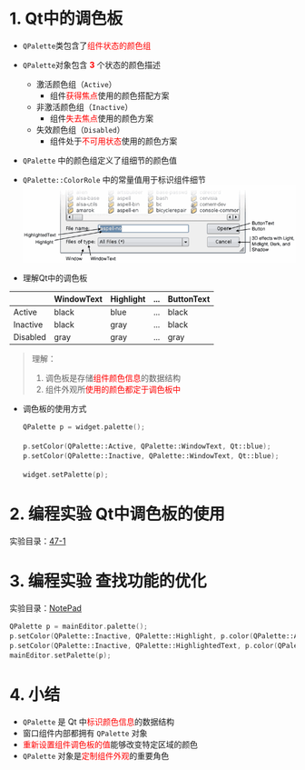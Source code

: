# 1. Qt中的调色板
- `QPalette`类包含了<font color=red>组件状态的颜色组</font>
- `QPalette`对象包含 **<font color=red>3</font>** 个状态的颜色描述
    - 激活颜色组（`Active`）
        - 组件<font color=red>获得焦点</font>使用的颜色搭配方案
    - 非激活颜色组（`Inactive`）
        - 组件<font color=red>失去焦点</font>使用的颜色方案
    - 失效颜色组（`Disabled`）
        - 组件处于<font color=red>不可用状态</font>使用的颜色方案

- `QPalette` 中的颜色组定义了组细节的颜色值
- `QPalette::ColorRole` 中的常量值用于标识组件细节
![](vx_images/047_1.png)

- 理解Qt中的调色板

|          | WindowText | Highlight | ... | ButtonText |
| -------- | ---------- | --------- | --- | ---------- |
| Active   | black      | blue      | ... | black      |
| Inactive | black      | gray      | ... | black      |
| Disabled | gray       | gray      | ... | gray       |
> 理解：
> 1. 调色板是存储<font color=red>组件颜色信息</font>的数据结构
> 2. 组件外观所<font color=red>使用的颜色都定于调色板中</font>

- 调色板的使用方式

	```cpp
	QPalette p = widget.palette();

	p.setColor(QPalette::Active, QPalette::WindowText, Qt::blue);
	p.setColor(QPalette::Inactive, QPalette::WindowText, Qt::blue);

	widget.setPalette(p);
	```

# 2. 编程实验 Qt中调色板的使用
实验目录：[47-1](vx_attachments\047_Color_palette_in_Qt\47-1)

# 3. 编程实验 查找功能的优化
实验目录：[NotePad](vx_attachments\047_Color_palette_in_Qt\NotePad)

```cpp
QPalette p = mainEditor.palette();
p.setColor(QPalette::Inactive, QPalette::Highlight, p.color(QPalette::Active, QPalette::Highlight));
p.setColor(QPalette::Inactive, QPalette::HighlightedText, p.color(QPalette::Active, QPalette::HighlightedText));
mainEditor.setPalette(p);
```

# 4. 小结
- `QPalette` 是 Qt 中<font color=red>标识颜色信息</font>的数据结构
- 窗口组件内部都拥有 `QPalette` 对象
- <font color=red>重新设置组件调色板的值</font>能够改变特定区域的颜色
- `QPalette` 对象是<font color=red>定制组件外观</font>的重要角色
